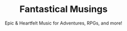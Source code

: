 ---
title: "Fantastical Musings"
video_id: 'ixsEWpCZGGQ'
video_provider: 'youtube'
links:
  - platform: "BandCamp (for personal listening and custom licensing)"
    url: "https://aeonsharp.bandcamp.com/"
  - platform: "Unity Asset Store (for plug & play WAV files) (COMING SOON!)"
  - platform: "itch.io (TBD)"
  - platform: "Fab Marketplace (TBD)"
subtitle: "Epic & Heartfelt Music for Adventures, RPGs, and more!"
short_description: "This 10-track suite transports listeners to a vibrant fantasy world, blending strings, piano, percussion, various world instruments, and synths. Designed for media licensing."
release_date: "1760079600"
category: "media"
---